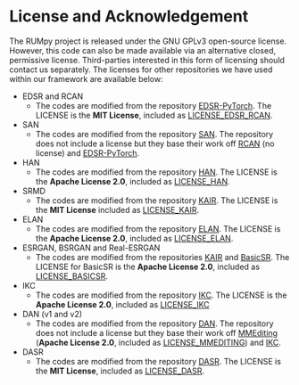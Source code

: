 # License and Acknowledgement

The RUMpy project is released under the GNU GPLv3 open-source license.  However, this code can also be made available via an alternative closed, permissive license. Third-parties interested in this form of licensing should contact us separately.  The licenses for other repositories we have used within our framework are available below:

- EDSR and RCAN
  - The codes are modified from the repository [EDSR-PyTorch](https://github.com/sanghyun-son/EDSR-PyTorch). The LICENSE is the **MIT License**, included as [LICENSE_EDSR_RCAN](LICENSE_EDSR_RCAN).
- SAN
  - The codes are modified from the repository [SAN](https://github.com/daitao/SAN). The repository does not include a license but they base their work off [RCAN](https://github.com/yulunzhang/RCAN) (no license) and [EDSR-PyTorch](https://github.com/sanghyun-son/EDSR-PyTorch).
- HAN
  - The codes are modified from the repository [HAN](https://github.com/wwlCape/HAN). The LICENSE is the **Apache License 2.0**, included as [LICENSE_HAN](LICENSE_HAN).
- SRMD
  - The codes are modified from the repository [KAIR](https://github.com/cszn/KAIR). The LICENSE is the **MIT License** included as [LICENSE_KAIR](LICENSE_KAIR).
- ELAN
  - The codes are modified from the repository [ELAN](https://github.com/xindongzhang/ELAN). The LICENSE is the **Apache License 2.0**, included as [LICENSE_ELAN](LICENSE_ELAN).
- ESRGAN, BSRGAN and Real-ESRGAN
  - The codes are modified from the repositories [KAIR](https://github.com/cszn/KAIR) and [BasicSR](https://github.com/xinntao/BasicSR). The LICENSE for BasicSR is the **Apache License 2.0**, included as [LICENSE_BASICSR](LICENSE_BASICSR).
- IKC
  - The codes are modified from the repository [IKC](https://github.com/yuanjunchai/IKC). The LICENSE is the **Apache License 2.0**, included as [LICENSE_IKC](LICENSE_IKC)
- DAN (v1 and v2)
  - The codes are modified from the repository [DAN](https://github.com/greatlog/DAN). The repository does not include a license but they base their work off [MMEditing](https://github.com/open-mmlab/mmediting) (**Apache License 2.0**, included as [LICENSE_MMEDITING](LICENSE_MMEDITING)) and [IKC](https://github.com/yuanjunchai/IKC).
- DASR
  - The codes are modified from the repository [DASR](https://github.com/LongguangWang/DASR). The LICENSE is the **MIT License**, included as [LICENSE_DASR](LICENSE_DASR).
